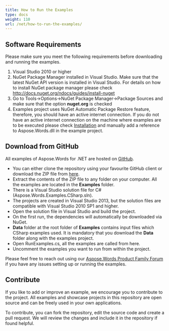 ```yaml
---
title: How to Run the Examples
type: docs
weight: 110
url: /net/how-to-run-the-examples/
---
```


## **Software Requirements**

Please make sure you meet the following requirements before downloading and running the examples.

1. Visual Studio 2010 or higher
1. NuGet Package Manager installed in Visual Studio. Make sure that the latest NuGet API version is installed in Visual Studio. For details on how to install NuGet package manager please check <http://docs.nuget.org/ndocs/guides/install-nuget>
1. Go to Tools->Options->NuGet Package Manager->Package Sources and make sure that the option **nuget.org** is checked
1. Examples project uses NuGet Automatic Package Restore feature, therefore, you should have an active internet connection. If you do not have an active internet connection on the machine where examples are to be executed please check [Installation](/words/net/installation) and manually add a reference to Aspose.Words.dll in the example project.

## **Download from GitHub**

All examples of Aspose.Words for .NET are hosted on [GitHub](https://github.com/aspose-words/Aspose.Words-for-.NET).

- You can either clone the repository using your favourite GitHub client or download the ZIP file from [here](https://github.com/aspose-words/Aspose.Words-for-.NET/archive/master.zip).
- Extract the contents of the ZIP file to any folder on your computer. All the examples are located in the **Examples** folder.
- There is a Visual Studio solution file for C# (Aspose.Words.Examples.CSharp.sln).
- The projects are created in Visual Studio 2013, but the solution files are compatible with Visual Studio 2010 SP1 and higher.
- Open the solution file in Visual Studio and build the project.
- On the first run, the dependencies will automatically be downloaded via NuGet.
- **Data** folder at the root folder of **Examples** contains input files which CSharp examples used. It is mandatory that you download the **Data** folder along with the examples project.
- Open RunExamples.cs, all the examples are called from here.
- Uncomment the examples you want to run from within the project.

Please feel free to reach out using our [Aspose.Words Product Family Forum](https://forum.aspose.com/c/words) if you have any issues setting up or running the examples.

## **Contribute**

If you like to add or improve an example, we encourage you to contribute to the project. All examples and showcase projects in this repository are open source and can be freely used in your own applications.

To contribute, you can fork the repository, edit the source code and create a pull request. We will review the changes and include it in the repository if found helpful.
